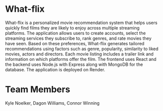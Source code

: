 # What-flix
What-flix is a personalized movie recommendation system that helps users quickly find films they are likely to enjoy across multiple streaming platforms. The application allows users to create accounts, select the streaming services they subscribe to, rank genres, and rate movies they have seen. Based on these preferences, What-flix generates tailored recommendations using factors such as genre, popularity, similarity to liked movies, actors and directors. Each movie listing includes a trailer link and information on which platforms offer the film. The frontend uses React and the backend uses Node.js with Express along with MongoDB for the database. The application is deployed on Render.

# Team Members
Kyle Noelker, Dagon Williams, Connor Winning
